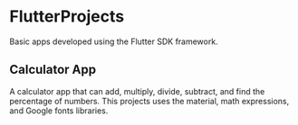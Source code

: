 # FlutterProjects
Basic apps developed using the Flutter SDK framework.

## Calculator App
A calculator app that can add, multiply, divide, subtract, and find the percentage of numbers. This projects uses the material, math expressions, and Google fonts libraries.
